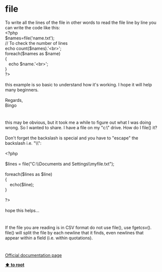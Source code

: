 # file




<div class="phpcode"><span class="html">
To write all the lines of the file in other words to read the file line by line you can write the code like this:<br><span class="default">&lt;?php<br>$names</span><span class="keyword">=</span><span class="default">file</span><span class="keyword">(</span><span class="string">&apos;name.txt&apos;</span><span class="keyword">);<br></span><span class="comment">// To check the number of lines <br></span><span class="keyword">echo </span><span class="default">count</span><span class="keyword">(</span><span class="default">$names</span><span class="keyword">).</span><span class="string">&apos;&lt;br&gt;&apos;</span><span class="keyword">;<br>foreach(</span><span class="default">$names </span><span class="keyword">as </span><span class="default">$name</span><span class="keyword">)<br>{<br>&#xA0;&#xA0; echo </span><span class="default">$name</span><span class="keyword">.</span><span class="string">&apos;&lt;br&gt;&apos;</span><span class="keyword">;<br>}<br></span><span class="default">?&gt;<br></span><br>this example is so basic to understand how it&apos;s working. I hope it will help many beginners.<br><br>Regards,<br>Bingo</span>
</div>
  

#


<div class="phpcode"><span class="html">
this may be obvious, but it took me a while to figure out what I was doing wrong. So I wanted to share. I have a file on my &quot;c:\&quot; drive. How do I file() it? <br><br>Don&apos;t forget the backslash is special and you have to &quot;escape&quot; the backslash i.e. &quot;\\&quot;:<br><br><span class="default">&lt;?php<br><br>$lines </span><span class="keyword">= </span><span class="default">file</span><span class="keyword">(</span><span class="string">&quot;C:\\Documents and Settings\\myfile.txt&quot;</span><span class="keyword">);<br><br>foreach(</span><span class="default">$lines </span><span class="keyword">as </span><span class="default">$line</span><span class="keyword">)<br>{<br>&#xA0; &#xA0; echo(</span><span class="default">$line</span><span class="keyword">);<br>}<br><br></span><span class="default">?&gt;</span> <br><br>hope this helps...</span>
</div>
  

#


<div class="phpcode"><span class="html">
If the file you are reading is in CSV format do not use file(), use fgetcsv().&#xA0; file() will split the file by each newline that it finds, even newlines that appear within a field (i.e. within quotations).</span>
</div>
  

#

[Official documentation page](https://www.php.net/manual/en/function.file.php)

**[⬆ to root](/)**